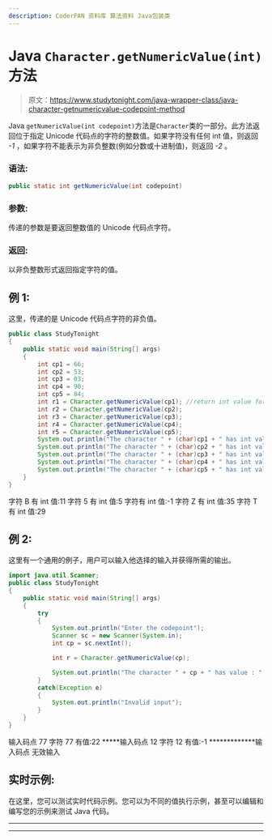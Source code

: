 ```yaml
---
description: CoderFAN 资料库 算法资料 Java包装类
---
```


# Java `Character.getNumericValue(int)`方法

> 原文：<https://www.studytonight.com/java-wrapper-class/java-character-getnumericvalue-codepoint-method>

Java `getNumericValue(int codepoint)`方法是`Character`类的一部分。此方法返回位于指定 Unicode 代码点的字符的整数值。如果字符没有任何 int 值，则返回 *-1* ，如果字符不能表示为非负整数(例如分数或十进制值)，则返回 *-2* 。

### 语法:

```java
public static int getNumericValue(int codepoint) 
```

### 参数:

传递的参数是要返回整数值的 Unicode 代码点字符。

### 返回:

以非负整数形式返回指定字符的值。

## 例 1:

这里，传递的是 Unicode 代码点字符的非负值。

```java
public class StudyTonight 
{  
	public static void main(String[] args)
	{         
		int cp1 = 66;  
		int cp2 = 53;  
		int cp3 = 03;  
		int cp4 = 90;  
		int cp5 = 84;   
		int r1 = Character.getNumericValue(cp1); //return int value for the specified code point
		int r2 = Character.getNumericValue(cp2);  
		int r3 = Character.getNumericValue(cp3);  
		int r4 = Character.getNumericValue(cp4);
		int r5 = Character.getNumericValue(cp5);      
		System.out.println("The character " + (char)cp1 + " has int value : " + r1);  
		System.out.println("The character " + (char)cp2 + " has int value : " + r2);  
		System.out.println("The character " + (char)cp3 + " has int value : " + r3);  
		System.out.println("The character " + (char)cp4 + " has int value : " + r4);
		System.out.println("The character " + (char)cp5 + " has int value : " + r5);      
	}
} 
```

字符 B 有 int 值:11
字符 5 有 int 值:5
字符有 int 值:-1
字符 Z 有 int 值:35
字符 T 有 int 值:29

## 例 2:

这里有一个通用的例子，用户可以输入他选择的输入并获得所需的输出。

```java
import java.util.Scanner;
public class StudyTonight 
{  
	public static void main(String[] args)
	{         
		try
		{
			System.out.println("Enter the codepoint"); 
			Scanner sc = new Scanner(System.in);
			int cp = sc.nextInt();

			int r = Character.getNumericValue(cp);  

			System.out.println("The character " + cp + " has value : " + r);
		}
		catch(Exception e)
		{
			System.out.println("Invalid input");
		}
	}
} 
```

输入码点
77
字符 77 有值:22
*****输入码点
12
字符 12 有值:-1
*************输入码点
无效输入

## 实时示例:

在这里，您可以测试实时代码示例。您可以为不同的值执行示例，甚至可以编辑和编写您的示例来测试 Java 代码。

* * *

* * *